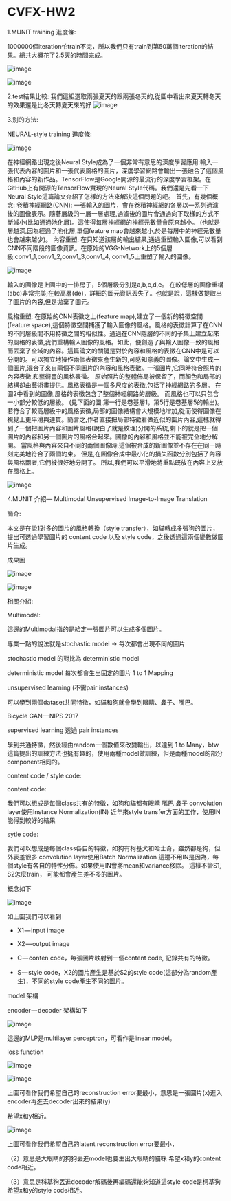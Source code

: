 # CVFX-HW2

1.MUNIT training 進度條:

1000000個iteration怕train不完，所以我們只有train到第50萬個iteration的結果。總共大概花了2.5天的時間完成。

![image](https://github.com/willy-lo/CVFX-HW2/blob/master/%20MUNIT_train.png)

![image](https://github.com/willy-lo/CVFX-HW2/blob/master/model.png)


2.test結果比較:
我們這組選取兩張夏天的跟兩張冬天的,從圖中看出來夏天轉冬天的效果還是比冬天轉夏天來的好
![image](https://github.com/willy-lo/CVFX-HW2/blob/master/sum.png)


3.別的方法:

NEURAL-style training 進度條:

![image](https://github.com/willy-lo/CVFX-HW2/blob/master/neural-style.png)

在神經網路出現之後Neural Style成為了一個非常有意思的深度學習應用:輸入一張代表內容的圖片和一張代表風格的圖片，深度學習網路會輸出一張融合了這個風格和內容的新作品。TensorFlow是Google開源的最流行的深度學習框架。在GitHub上有開源的TensorFlow實現的Neural Style代碼。我們還是先看一下Neural Style這篇論文介紹了怎樣的方法來解決這個問題的吧。
首先，有幾個概念:
卷積神經網路(CNN):
一張輸入的圖片，會在卷積神經網的各層以一系列過濾後的圖像表示。隨著層級的一層一層處理,過濾後的圖片會通過向下取樣的方式不斷減小(比如通過池化層)。這使得每層神經網的神經元數量會原來越小。 (也就是層越深,因為經過了池化層,單個feature map會越來越小,於是每層中的神經元數量也會越來越少)。
內容重塑:
在只知道該層的輸出結果,通過重塑輸入圖像,可以看到CNN不同階段的圖像資訊。在原始的VGG-Network上的5個層級:conv1_1,conv1_2,conv1_3,conv1_4, conv1_5上重塑了輸入的圖像。

![image](https://github.com/willy-lo/CVFX-HW2/blob/master/test1.png)

輸入的圖像是上圖中的一排房子，5個層級分別是a,b,c,d,e。 在較低層的圖像重構(abc)非常完美;在較高層(de)，詳細的圖元資訊丟失了。也就是說，這樣做提取出了圖片的內容,但是拋棄了圖元。

風格重塑:
在原始的CNN表徵之上(feature map),建立了一個新的特徵空間(feature space),這個特徵空間捕獲了輸入圖像的風格。風格的表徵計算了在CNN的不同層級間不用特徵之間的相似性。通過在CNN隱層的不同的子集上建立起來的風格的表徵,我們重構輸入圖像的風格。如此，便創造了與輸入圖像一致的風格而丟棄了全域的內容。這篇論文的關鍵是對於內容和風格的表徵在CNN中是可以分開的。可以獨立地操作兩個表徵來產生新的,可感知意義的圖像。論文中生成一個圖片,混合了來自兩個不同圖片的內容和風格表徵。一張圖片,它同時符合照片的內容表徵,和藝術畫的風格表徵。 原始照片的整體佈局被保留了，而顏色和局部的結構卻由藝術畫提供。風格表徵是一個多尺度的表徵,包括了神經網路的多層。 在圖2中看到的圖像,風格的表徵包含了整個神經網路的層級。 而風格也可以只包含一小部分較低的層級。 (見下面的圖,第一行是卷基層1，第5行是卷基層5的輸出)。 若符合了較高層級中的風格表徵,局部的圖像結構會大規模地增加,從而使得圖像在視覺上更平滑與連貫。簡言之,作者直接把局部特徵看做近似的圖片內容,這樣就得到了一個把圖片內容和圖片風格(說白了就是紋理)分開的系統,剩下的就是把一個圖片的內容和另一個圖片的風格合起來。圖像的內容和風格並不能被完全地分解開。 當風格與內容來自不同的兩個圖像時,這個被合成的新圖像並不存在在同一時刻完美地符合了兩個約束。 但是,在圖像合成中最小化的損失函數分別包括了內容與風格兩者,它們被很好地分開了。 所以,我們可以平滑地將重點既放在內容上又放在風格上。

 ![image](https://github.com/willy-lo/CVFX-HW2/blob/master/test2.png)



4.MUNIT 介紹— Multimodal Unsupervised Image-to-Image Translation

簡介:

本文是在說1對多的圖片的風格轉換（style transfer），如貓轉成多張狗的圖片，提出可透過學習圖片的 content code 以及 style code，之後透過這兩個變數做圖片生成。

成果圖

![image](https://github.com/willy-lo/CVFX-HW2/blob/master/picture_1.jpeg)

![image](https://github.com/willy-lo/CVFX-HW2/blob/master/picture_2.jpeg)



相關介紹:

Multimodal:

這邊的Multimodal指的是給定一張圖片可以生成多個圖片。

專業一點的說法就是stochastic model -> 每次都會出現不同的圖片

stochastic model 的對比為 deterministic model

deterministic model 每次都會生出固定的圖片 1 to 1 Mapping




unsupervised learning (不需pair instances)

可以學到兩個dataset共同特徵，如貓和狗就會學到眼睛、鼻子、嘴巴。

Bicycle GAN — NIPS 2017

supervised learning 透過 pair instances

學到共通特徵，然後經由random一個數值來改變輸出，以達到 1 to Many，btw這篇提出的訓練方法也挺有趣的，使用兩種model做訓練，但是兩種model的部分component相同的。




content code / style code:

content code:

我們可以想成是每個class共有的特徵，如狗和貓都有眼睛 嘴巴 鼻子
convolution layer使用Instance Normalization(IN)
近年來style transfer方面的工作，使用IN能得到較好的結果



sytle code:

我們可以想成是每個class各自的特徵，如狗有柯基犬和哈士奇，雖然都是狗，但外表差很多
convolution layer使用Batch Normalization
這邊不用IN是因為，每個style有各自的特性分佈。如果使用IN會將mean和variance移除。
這樣不管S1, S2怎麼train， 可能都會產生差不多的圖片。

概念如下

![image](https://github.com/willy-lo/CVFX-HW2/blob/master/picture_3.png)

如上圖我們可以看到

- X1 — input image

- X2 — output image

- C — conten code，每張圖片映射到一個content code, 記錄共有的特徵。

- S — style code，X2的圖片產生是基於S2的style code(這部分為random產生)，不同的style code產生不同的圖片。




model 架構

encoder — decoder 架構如下

![image](https://github.com/willy-lo/CVFX-HW2/blob/master/picture_4.png)

這邊的MLP是multilayer perceptron，可看作是linear model。



loss function

![image](https://github.com/willy-lo/CVFX-HW2/blob/master/picture_5.png)

![image](https://github.com/willy-lo/CVFX-HW2/blob/master/formulation_1.png)

上圖可看作我們希望自己的reconstruction error要最小，意思是一張圖片(x)進入encoder再進去decoder出來的結果(y)

希望x和y相近。

![image](https://github.com/willy-lo/CVFX-HW2/blob/master/picture_6.png)

上圖可看作我們希望自己的latent reconstruction error要最小，

（2）意思是大眼睛的狗狗丟進model也要生出大眼睛的貓咪
希望x和y的content code相近。

（3）意思是科基狗丟進decoder解碼後再編碼還能夠知道這style code是柯基狗
希望x和y的style code相近。










